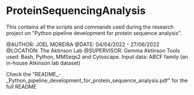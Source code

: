 # ProteinSequencingAnalysis
This contains all the scripts and commands used during the research project on "Python pipeline development for protein sequence analysis".

@AUTHOR: JOEL MOREIRA 
@DATE: 04/04/2022 - 27/06/2022 
@LOCATION: The Aktinson Lab 
@SUPERVISOR: Gemma Aktinson
Tools used: Bash, Python, MMSeqs2 and Cytoscape. 
Input data: ABCF family (an in-house Atkinson lab dataset)

Check the "README_-_Python_pipeline_development_for_protein_sequence_analysis.pdf" for the full README

